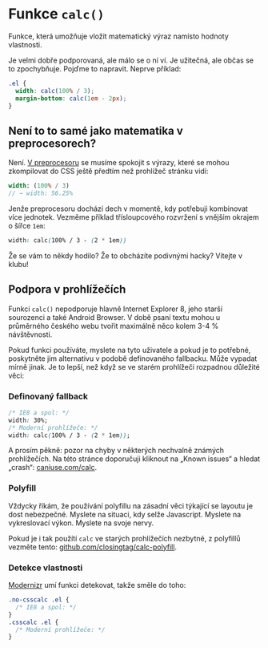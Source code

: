# Funkce `calc()`

Funkce, která umožňuje vložit matematický výraz namísto hodnoty vlastnosti.

Je velmi dobře podporovaná, ale málo se o ní ví. Je užitečná, ale občas se to zpochybňuje. Pojďme to napravit. Neprve příklad:

```css
.el {
  width: calc(100% / 3);
  margin-bottom: calc(1em - 2px); 
}
```

## Není to to samé jako matematika v preprocesorech?

Není. [V preprocesoru](http://www.vzhurudolu.cz/blog/13-css-preprocesory-2#matematika) se musíme spokojit s výrazy, které se mohou zkompilovat do CSS ještě předtím než prohlížeč stránku vidí:

```sass
width: (100% / 3)
// → width: 56.25%
```

Jenže preprocesoru dochází dech v momentě, kdy potřebuji kombinovat více jednotek. Vezměme příklad třísloupcového rozvržení s vnějším okrajem o šířce `1em`:

```css
width: calc(100% / 3 - (2 * 1em))
```

Že se vám to někdy hodilo? Že to obcházíte podivnými hacky? Vítejte v klubu!

## Podpora v prohlížečích

Funkci `calc()` nepodporuje hlavně Internet Explorer 8, jeho starší sourozenci a také Android Browser. V době psaní textu mohou u průměrného českého webu tvořit maximálně něco kolem 3-4 % návštěvnosti. 

Pokud funkci používáte, myslete na tyto uživatele a pokud je to potřebné, poskytněte jim alternativu v podobě definovaného fallbacku. Může vypadat mírně jinak. Je to lepší, než když se ve starém prohlížeči rozpadnou důležité věci:

### Definovaný fallback

```css
/* IE8 a spol: */
width: 30%;
/* Moderní prohlížeče: */
width: calc(100% / 3 - (2 * 1em));
```

A prosím pěkně: pozor na chyby v některých nechvalně známých prohlížečích. Na této stránce doporučuji kliknout na „Known issues“ a hledat „crash“: [caniuse.com/calc](http://caniuse.com/calc).


### Polyfill

Vždycky říkám, že používání polyfillu na zásadní věci týkající se layoutu je dost nebezpečné. Myslete na situaci, kdy selže Javascript. Myslete na vykreslovací výkon. Myslete na svoje nervy. 

Pokud je i tak použítí `calc` ve starých prohlížečích nezbytné, z polyfillů vezměte tento: [github.com/closingtag/calc-polyfill](https://github.com/closingtag/calc-polyfill).

### Detekce vlastnosti

[Modernizr](https://modernizr.com/) umí funkci detekovat, takže směle do toho:

```css
.no-csscalc .el {
  /* IE8 a spol: */
}
.csscalc .el {
  /* Moderní prohlížeče: */
}
```
